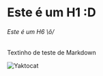 # Este é um H1 :D
###### Este é um H6 \õ/

Textinho de teste de Markdown

![Yaktocat](https://octodex.github.com/images/yaktocat.png)
